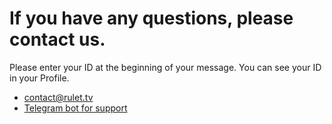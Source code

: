 # If you have any questions, please contact us.

Please enter your ID at the beginning of your message. You can see your ID in your Profile.

* [contact@rulet.tv](contact@rulet.tv)
* [Telegram bot for support](https://t.me/podderjka2023bot)
